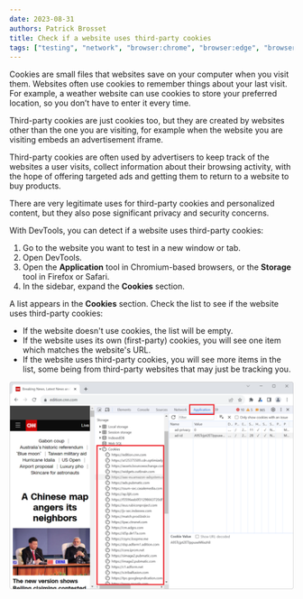 ```yaml
---
date: 2023-08-31
authors: Patrick Brosset
title: Check if a website uses third-party cookies
tags: ["testing", "network", "browser:chrome", "browser:edge", "browser:firefox", "browser:safari"]
---
```


Cookies are small files that websites save on your computer when you visit them. Websites often use cookies to remember things about your last visit. For example, a weather website can use cookies to store your preferred location, so you don’t have to enter it every time. 

Third-party cookies are just cookies too, but they are created by websites other than the one you are visiting, for example when the website you are visiting embeds an advertisement iframe.

Third-party cookies are often used by advertisers to keep track of the websites a user visits, collect information about their browsing activity, with the hope of offering targeted ads and getting them to return to a website to buy products.

There are very legitimate uses for third-party cookies and personalized content, but they also pose significant privacy and security concerns.

With DevTools, you can detect if a website uses third-party cookies:

1. Go to the website you want to test in a new window or tab.
1. Open DevTools.
1. Open the **Application** tool in Chromium-based browsers, or the **Storage** tool in Firefox or Safari.
1. In the sidebar, expand the **Cookies** section.
   
A list appears in the **Cookies** section. Check the list to see if the website uses third-party cookies:

* If the website doesn't use cookies, the list will be empty.
* If the website uses its own (first-party) cookies, you will see one item which matches the website's URL.
* If the website uses third-party cookies, you will see more items in the list, some being from third-party websites that may just be tracking you.

![Chrome DevTools' Application tool, showing the cookies section containing a bunch of third-party websites](../../assets/img/detect-3p-cookies.png)
